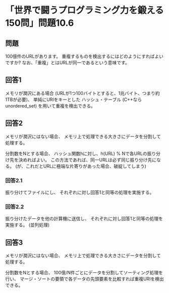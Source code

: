 # 「世界で闘うプログラミング力を鍛える150問」問題10.6

## 問題

100億件のURLがあります。
重複するものを検出するにはどのようにすればよいですか?
なお、「重複」とはURLが同一であるという意味です。

## 回答1

メモリが潤沢にある場合
(URLが1つ100バイトとすると、1兆バイト、つまり約1TBが必要)、
単純にURIをキーとした
ハッシュ・テーブル (C++ならunordered_set) を用いて重複を検出できる。

## 回答2

メモリが潤沢にはない場合、
メモリ上で処理できる大きさにデータを分割して処理する。

分割数をNとする場合、
ハッシュ関数hに対し、h(URL) % Nで各URLの振り分け先を決めればよい。
この方法であれば、同一URLは必ず同じ振り分け先になる。
(が、これだとURLに極端な片寄りがあった場合、破綻してしまう)

### 回答2.1

振り分けてファイルにし、
それぞれに対し回答1と同等の処理を実施する。

### 回答2.2

振り分けたデータを他の計算機に送信し、
それぞれに対し回答1と同等の処理を実施する。
(並列処理)

## 回答3

メモリが潤沢にはない場合、
メモリ上で処理できる大きさにデータを分割して処理する。

分割数をNとする場合、
100億/N件ごとにデータを分割してソーティング処理を行い、
マージ・ソートの要領で各データの先頭要素を比較すれば重複URIを検出できる。
